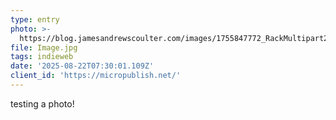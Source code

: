 ```yaml
---
type: entry
photo: >-
  https://blog.jamesandrewscoulter.com/images/1755847772_RackMultipart20250822-116-sfudfp.jpg
file: Image.jpg
tags: indieweb
date: '2025-08-22T07:30:01.109Z'
client_id: 'https://micropublish.net/'
---
```

testing a photo!

